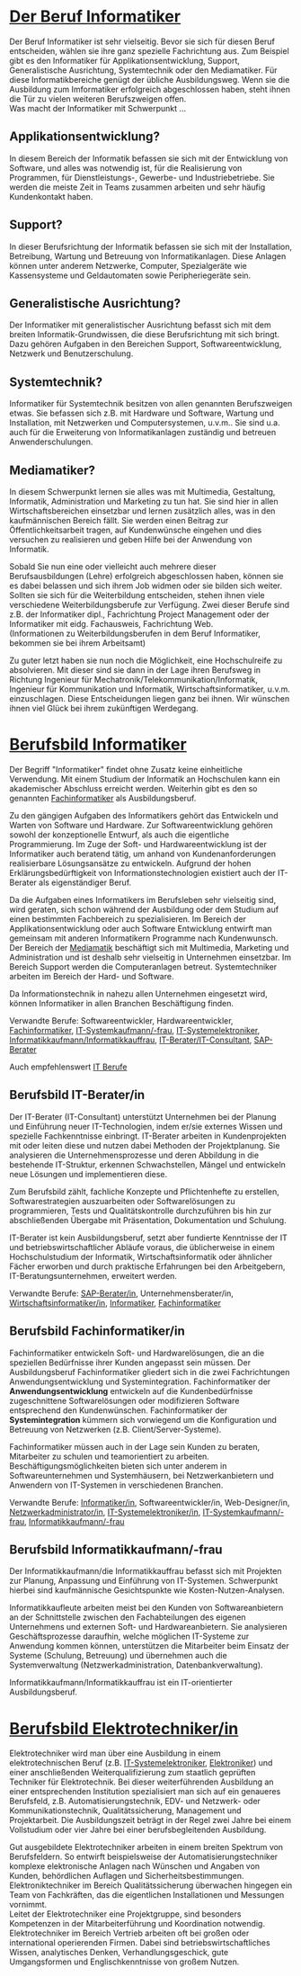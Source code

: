 # [Der Beruf Informatiker](http://arbeits-abc.de/informatiker-informatikerin/)

Der Beruf Informatiker ist sehr vielseitig. Bevor sie sich für diesen Beruf entscheiden, wählen sie ihre ganz spezielle Fachrichtung aus. Zum Beispiel gibt es den Informatiker für Applikationsentwicklung, Support, Generalistische Ausrichtung, Systemtechnik oder den Mediamatiker. Für diese Informatikbereiche genügt der übliche Ausbildungsweg. Wenn sie die Ausbildung zum Imformatiker erfolgreich abgeschlossen haben, steht ihnen die Tür zu vielen weiteren Berufszweigen offen.  
Was macht der Informatiker mit Schwerpunkt …

## Applikationsentwicklung?
In diesem Bereich der Informatik befassen sie sich mit der Entwicklung von Software, und alles was notwendig ist, für die Realisierung von Programmen, für Dienstleistungs-, Gewerbe- und Industriebetriebe. Sie werden die meiste Zeit in Teams zusammen arbeiten und sehr häufig Kundenkontakt haben.

## Support?  
In dieser Berufsrichtung der Informatik befassen sie sich mit der Installation, Betreibung, Wartung und Betreuung von Informatikanlagen. Diese Anlagen können unter anderem Netzwerke, Computer, Spezialgeräte wie Kassensysteme und Geldautomaten sowie Peripheriegeräte sein.

## Generalistische Ausrichtung?
Der Informatiker mit generalistischer Ausrichtung befasst sich mit dem breiten Informatik-Grundwissen, die diese Berufsrichtung mit sich bringt. Dazu gehören Aufgaben in den Bereichen Support, Softwareentwicklung, Netzwerk und Benutzerschulung.

## Systemtechnik?
Informatiker für Systemtechnik besitzen von allen genannten Berufszweigen etwas. Sie befassen sich z.B. mit Hardware und Software, Wartung und Installation, mit Netzwerken und Computersystemen, u.v.m.. Sie sind u.a. auch für die Erweiterung von Informatikanlagen zuständig und betreuen Anwenderschulungen.

## Mediamatiker?
In diesem Schwerpunkt lernen sie alles was mit Multimedia, Gestaltung, Informatik, Administration und Marketing zu tun hat. Sie sind hier in allen Wirtschaftsbereichen einsetzbar und lernen zusätzlich alles, was in den kaufmännischen Bereich fällt. Sie werden einen Beitrag zur Öffentlichkeitsarbeit tragen, auf Kundenwünsche eingehen und dies versuchen zu realisieren und geben Hilfe bei der Anwendung von Informatik.

Sobald Sie nun eine oder vielleicht auch mehrere dieser Berufsausbildungen (Lehre) erfolgreich abgeschlossen haben, können sie es dabei belassen und sich ihrem Job widmen oder sie bilden sich weiter. Sollten sie sich für die Weiterbildung entscheiden, stehen ihnen viele verschiedene Weiterbildungsberufe zur Verfügung. Zwei dieser Berufe sind z.B. der Informatiker dipl., Fachrichtung Project Management oder der Informatiker mit eidg. Fachausweis, Fachrichtung Web.  
(Informationen zu Weiterbildungsberufen in dem Beruf Informatiker, bekommen sie bei ihrem Arbeitsamt)

Zu guter letzt haben sie nun noch die Möglichkeit, eine Hochschulreife zu absolvieren. Mit dieser sind sie dann in der Lage ihren Berufsweg in Richtung Ingenieur für Mechatronik/Telekommunikation/Informatik, Ingenieur für Kommunikation und Informatik, Wirtschaftsinformatiker, u.v.m. einzuschlagen. Diese Entscheidungen liegen ganz bei ihnen. Wir wünschen ihnen viel Glück bei ihrem zukünftigen Werdegang.


# [Berufsbild Informatiker](http://www.berufe-lexikon.de/berufsbild-beruf-informatiker.htm)

Der Begriff "Informatiker" findet ohne Zusatz keine einheitliche Verwendung. Mit einem Studium der Informatik an Hochschulen kann ein akademischer Abschluss erreicht werden. Weiterhin gibt es den so genannten [Fachinformatiker](berufsbild-beruf-fachinformatiker.htm) als
Ausbildungsberuf.

Zu den gängigen Aufgaben des Informatikers gehört das Entwickeln und Warten von Software und Hardware. Zur Softwareentwicklung gehören sowohl der konzeptionelle Entwurf, als auch die eigentliche Programmierung. Im Zuge der Soft- und Hardwareentwicklung ist der Informatiker auch beratend tätig, um
anhand von Kundenanforderungen realisierbare Lösungsansätze zu entwickeln. Aufgrund der hohen Erklärungsbedürftigkeit von Informationstechnologien existiert auch der IT-Berater als eigenständiger Beruf.

Da die Aufgaben eines Informatikers im Berufsleben sehr vielseitig sind, wird geraten, sich schon während der Ausbildung oder dem Studium auf einen bestimmten Fachbereich zu spezialisieren. Im Bereich der Applikationsentwicklung oder auch Software Entwicklung entwirft man gemeinsam mit anderen Informatikern Programme nach Kundenwunsch. Der Bereich der [Mediamatik](http://www.xing.com/app/network?op=home;tab=1;name=mediamatiker) beschäftigt sich mit Multimedia, Marketing und Administration und ist deshalb sehr vielseitig in Unternehmen einsetzbar. Im Bereich Support werden die Computeranlagen betreut. Systemtechniker arbeiten im Bereich der Hard- und Software.

Da Informationstechnik in nahezu allen Unternehmen eingesetzt wird, können Informatiker in allen Branchen Beschäftigung finden.

Verwandte Berufe: Softwareentwickler, Hardwareentwickler, [Fachinformatiker](berufsbild-beruf-fachinformatiker.htm), [IT-Systemkaufmann/-frau](berufsbild-beruf-it-systemkaufmann-it-systemkauffrau.htm), [IT-Systemelektroniker](berufsbild-beruf-it-systemelektroniker.htm),
[Informatikkaufmann/Informatikkauffrau](berufsbild-beruf-informatikkaufmann-informatikkauffrau.htm), [IT-Berater/IT-Consultant](berufsbild-beruf-it-berater-consultant.htm), [SAP-Berater](berufsbild-beruf-sap-berater.htm)

Auch empfehlenswert [IT Berufe](http://www.it-berufe.de/index.php)

## Berufsbild IT-Berater/in

Der IT-Berater (IT-Consultant) unterstützt Unternehmen bei der Planung und Einführung neuer IT-Technologien, indem er/sie externes Wissen und spezielle Fachkenntnisse einbringt. IT-Berater arbeiten in Kundenprojekten mit oder leiten diese und nutzen dabei Methoden der Projektplanung. Sie analysieren die
Unternehmensprozesse und deren Abbildung in die bestehende IT-Struktur, erkennen Schwachstellen, Mängel und entwickeln neue Lösungen und implementieren diese.

Zum Berufsbild zählt, fachliche Konzepte und Pflichtenhefte zu erstellen, Softwarestrategien auszuarbeiten oder Softwarelösungen zu programmieren, Tests und Qualitätskontrolle durchzuführen bis hin zur abschließenden Übergabe mit Präsentation, Dokumentation und Schulung.

IT-Berater ist kein Ausbildungsberuf, setzt aber fundierte Kenntnisse der IT und betriebswirtschaftlicher Abläufe voraus, die üblicherweise in einem Hochschulstudium der Informatik, Wirtschaftsinformatik oder ähnlicher Fächer erworben und durch praktische Erfahrungen bei den Arbeitgebern, IT-Beratungsunternehmen, erweitert werden.

Verwandte Berufe: [SAP-Berater/in](berufsbild-beruf-sap-berater.htm), Unternehmensberater/in, [Wirtschaftsinformatiker/in](berufsbild-beruf-wirtschaftsinformatiker.htm), [Informatiker](berufsbild-beruf-informatiker.htm), [Fachinformatiker](berufsbild-beruf-fachinformatiker.htm)

## Berufsbild Fachinformatiker/in

Fachinformatiker entwickeln Soft- und Hardwarelösungen, die an die speziellen Bedürfnisse ihrer Kunden angepasst sein müssen. Der Ausbildungsberuf Fachinformatiker gliedert sich in die zwei Fachrichtungen
Anwendungsentwicklung und Systemintegration. Fachinformatiker der **Anwendungsentwicklung** entwickeln auf die Kundenbedürfnisse zugeschnittene Softwarelösungen oder modifizieren Software
entsprechend den Kundenwünschen. Fachinformatiker der **Systemintegration** kümmern sich vorwiegend um die Konfiguration und Betreuung von Netzwerken (z.B. Client/Server-Systeme).

Fachinformatiker müssen auch in der Lage sein Kunden zu beraten, Mitarbeiter zu schulen und teamorientiert zu arbeiten. Beschäftigungsmöglichkeiten bieten sich unter anderem in Softwareunternehmen und Systemhäusern, bei Netzwerkanbietern und Anwendern von IT-Systemen in
verschiedenen Branchen.

Verwandte Berufe: [Informatiker/in](berufsbild-beruf-informatiker.htm), Softwareentwickler/in, Web-Designer/in, [Netzwerkadministrator/in](berufsbild-beruf-netzwerkadministrator.htm), [IT-Systemelektroniker/in](berufsbild-beruf-it-systemelektroniker.htm), [IT-Systemkaufmann/-frau](berufsbild-beruf-it-systemkaufmann-it-systemkauffrau.htm), [Informatikkaufmann/-frau](berufsbild-beruf-informatikkaufmann-informatikkauffrau.htm)

## Berufsbild Informatikkaufmann/-frau

Der Informatikkaufmann/die Informatikkauffrau befasst sich mit Projekten zur Planung, Anpassung und Einführung von IT-Systemen. Schwerpunkt hierbei sind kaufmännische Gesichtspunkte wie Kosten-Nutzen-Analysen.

Informatikkaufleute arbeiten meist bei den Kunden von Softwareanbietern an der Schnittstelle zwischen den Fachabteilungen des eigenen Unternehmens und externen Soft- und Hardwareanbietern. Sie analysieren Geschäftsprozesse daraufhin, welche möglichen IT-Systeme zur Anwendung kommen können,
unterstützen die Mitarbeiter beim Einsatz der Systeme (Schulung, Betreuung) und übernehmen auch die Systemverwaltung (Netzwerkadministration, Datenbankverwaltung).

Informatikkaufmann/Informatikkauffrau ist ein IT-orientierter Ausbildungsberuf.

# [Berufsbild Elektrotechniker/in](http://www.berufe-lexikon.de/berufsbild-beruf-elektrotechniker.htm)

Elektrotechniker wird man über eine Ausbildung in einem elektrotechnischen Beruf (z.B. [IT-Systemelektroniker](berufsbild-beruf-it-systemelektroniker.htm), [Elektroniker](berufsbild-beruf-elektroniker.htm)) und einer anschließenden Weiterqualifizierung zum staatlich geprüften Techniker für Elektrotechnik. Bei dieser weiterführenden Ausbildung an einer entsprechenden Institution spezialisiert man sich auf ein genaueres Berufsfeld, z.B. Automatisierungstechnik, EDV- und Netzwerk- oder Kommunikationstechnik, Qualitätssicherung, Management und Projektarbeit. Die Ausbildungszeit beträgt in der Regel zwei Jahre bei einem Vollstudium oder vier Jahre bei einer berufsbegleitenden Ausbildung.

Gut ausgebildete Elektrotechniker arbeiten in einem breiten Spektrum von Berufsfeldern. So entwirft beispielsweise der Automatisierungstechniker komplexe elektronische Anlagen nach Wünschen und Angaben von Kunden, behördlichen Auflagen und Sicherheitsbestimmungen.  
Elektroniktechniker im Bereich Qualitätssicherung überwachen hingegen ein Team von Fachkräften, das die eigentlichen Installationen und Messungen vornimmt.  
Leitet der Elektrotechniker eine Projektgruppe, sind besonders Kompetenzen in der Mitarbeiterführung und Koordination notwendig.  
Elektrotechniker im Bereich Vertrieb arbeiten oft bei großen oder international operierenden Firmen. Dabei sind betriebswirtschaftliches Wissen, analytisches Denken, Verhandlungsgeschick, gute Umgangsformen und Englischkenntnisse von großem Nutzen.
